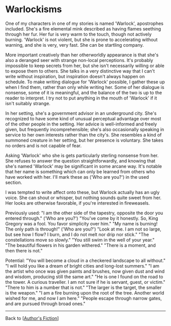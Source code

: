 # Warlockisms

One of my characters in one of my stories is named 'Warlock', apostrophes included.  She's a fire elemental mink described as having flames seething through her fur.  Her fur is very warm to the touch, though not actively burning.  'Warlock' is not violent, but she is prone to accelerating without warning, and she is very, very fast.  She can be startling company.

More important creatively than her otherworldly appearance is that she's also a deranged seer with strange non-local perceptions.  It's probably impossible to keep secrets from her, but she isn't necessarily willing or able to expose them to others.  She talks in a very distinctive way that I can't write without inspiration, but inspiration doesn't always happen on schedule.  To make writing dialogue for 'Warlock' possible, I gather these up when I find them, rather than only while writing her.  Some of her dialogue is nonsense, some of it is meaningful, and the balance of the two is up to the reader to interpret.  I try not to put anything in the mouth of 'Warlock' if it isn't suitably strange.

In her setting, she's a government advisor in an underground city.  She's recognized to have some kind of unusual perceptual advantage over most of the other people in the setting.  Her advice is well-informed and freely given, but frequently incomprehensible; she's also occasionally speaking in service to her own interests rather than the city's.  She resembles a kind of summoned creature in her setting, but her presence is voluntary.  She takes no orders and is not capable of fear.

Asking 'Warlock' who she is gets particularly sterling nonsense from her.  She refuses to answer the question straightforwardly, and knowing that she's named 'Warlock' may be significant in some arcane way.  It's notable that her name is something which can only be learned from others who have worked with her.  I'll mark these as ('Who are you?') in the used section.

I was tempted to write affect onto these, but Warlock actually has an ugly voice.  She can shout or whisper, but nothing sounds quite sweet from her.  Her looks are otherwise favorable, if you're interested in fireweasels.

Previously used:
"I am the other side of the tapestry, opposite the door you entered through."  ('Who are you?')
"You've come by it honestly. So, King Gregory was a fool. You favor simplicity over him."
"My name is burning! The only path is through!"  ('Who are you?')
"Look at me.  I am not so large, but see how I flow? I burn, and I do not melt nor drip nor stick."
"The constellations move so slowly."
"You still swim in the well of your year."
"The beautiful flowers in his garden withered."
"There is a moment, and then there is not."

Potential:
"You will become a cloud in a checkered landscape to all without."
"I will hold you like a dream of bright cities and long-lost summers."
"I am the artist who once was given paints and brushes, now given dust and wind and wisdom, producing still the same art."
"He is one I found on the road to the tower. A curious traveller. I am not sure if he is servant, guest, or victim."
"There to him is a number that is not."
"The larger is the target, the smaller is the weapon."
"I am a fire burning upon the root of the tree.  Another world wished for me, and now I am here."
"People escape through narrow gates, and are pursued through broad ones."

---
Back to [[Author's Fiction]]

[//begin]: # "Autogenerated link references for markdown compatibility"
[Author's Fiction]: authors-fiction.md "Author's Fiction"
[//end]: # "Autogenerated link references"